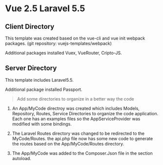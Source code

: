 # Vue 2.5 Laravel 5.5

## Client Directory
This template was created based on the vue-cli and vue init webpack packages. (git repository: vuejs-templates/webpack)

Additional packages installed Vuex, VueRouter, Cripto-JS.

## Server Directory
This template includes Laravel5.5.

Additional package installed Passport.


>Add some directories to organize in a better way the code
1. An App/MyCode directroy was created which includes Models, Repository, Routes, Service Directories to organize the code application. Each one has an examples files so the AppServiceProvider was modified with some bindings.

2. The Laravel Routes directory was changed to be redirected to the MyCode/Routes. the api.php file now has some new code to generate the routes based on the App/MyCode/Routes directory.

3. The App/MyCode was added to the Composer.Json file in the section autoload.
